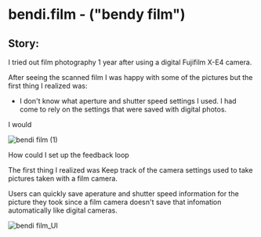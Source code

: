 # bendi.film - ("bendy film")

## Story:
I tried out film photography 1 year after using a digital Fujifilm X-E4 camera.

After seeing the scanned film I was happy with some of the pictures but the first thing I realized was:
- I don't know what aperture and shutter speed settings I used. I had come to rely on the settings that were saved with digital photos.


I would 

![bendi film (1)](https://github.com/user-attachments/assets/0e0aade6-60c7-470b-8e92-d466d8548e63)



How could I set up the feedback loop

The first thing I realized was 
Keep track of the camera settings used to take pictures taken with a film camera.

Users can quickly save aperature and shutter speed information for the picture they took since a film camera doesn't save that infomation automatically like digital cameras.

![bendi film_UI](https://github.com/user-attachments/assets/8f4b63b7-7e52-45b9-9458-26258eb8b2d5)
